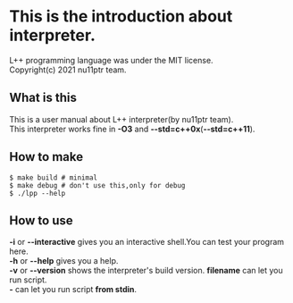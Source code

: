 # This is the introduction about interpreter.

L++ programming language was under the MIT license.  
Copyright(c) 2021 nu11ptr team.

## What is this

This is a user manual about L++ interpreter\(by nu11ptr team\).  
This interpreter works fine in **-O3** and **--std=c++0x**\(**--std=c++11**\).

## How to make

```
$ make build # minimal
$ make debug # don't use this,only for debug
$ ./lpp --help
```

## How to use

**-i** or **--interactive** gives you an interactive shell.You can test your program here.  
**-h** or **--help** gives you a help.  
**-v** or **--version** shows the interpreter's build version.
**filename** can let you run script.  
**-** can let you run script **from stdin**.

